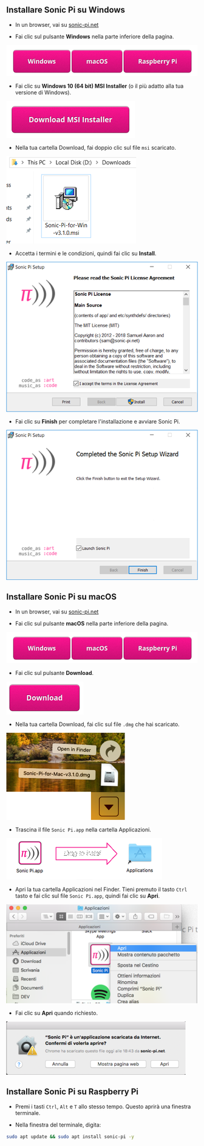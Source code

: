 ## Installare Sonic Pi su Windows

- In un browser, vai su [sonic-pi.net](https://sonic-pi.net/)

- Fai clic sul pulsante **Windows** nella parte inferiore della pagina.

![downloads](images/download-buttons.png)

- Fai clic su **Windows 10 (64 bit) MSI Installer** (o il più adatto alla tua versione di Windows).

![msi](images/msi-installer.png)

- Nella tua cartella Download, fai doppio clic sul file `msi` scaricato.

![windows1](images/windows1.png)

- Accetta i termini e le condizioni, quindi fai clic su **Install**.

![windows2](images/windows2.png)

- Fai clic su **Finish** per completare l'installazione e avviare Sonic Pi.

![windows3](images/windows3.png)


## Installare Sonic Pi su macOS

- In un browser, vai su [sonic-pi.net](https://sonic-pi.net/)

- Fai clic sul pulsante **macOS** nella parte inferiore della pagina.

![downloads](images/download-buttons.png)

- Fai clic sul pulsante **Download**.

![download](images/download.png)

- Nella tua cartella Download, fai clic sul file `.dmg` che hai scaricato.

![macOS1](images/macOS1.png)

- Trascina il file `Sonic Pi.app` nella cartella Applicazioni.

![macOS2](images/macOS2.png)

- Apri la tua cartella Applicazioni nel Finder. Tieni premuto il tasto `Ctrl` tasto e fai clic sul file `Sonic Pi.app`, quindi fai clic su **Apri**.

![macOS3](images/macOS3.png)

- Fai clic su **Apri** quando richiesto.

![macOS4](images/macOS4.png)

## Installare Sonic Pi su Raspberry Pi

- Premi i tasti `Ctrl`, `Alt` e `T` allo stesso tempo. Questo aprirà una finestra terminale.

- Nella finestra del terminale, digita:

```bash
sudo apt update && sudo apt install sonic-pi -y
```

